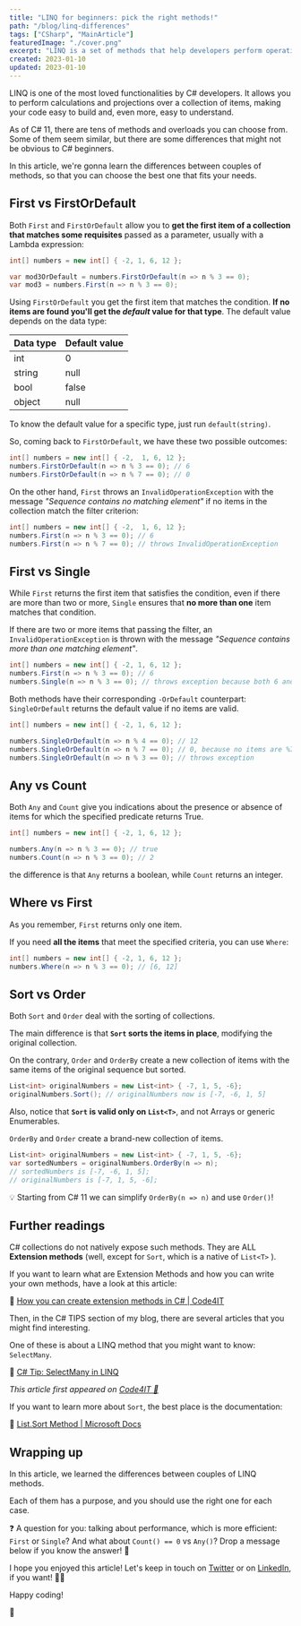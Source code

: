 ```yaml
---
title: "LINQ for beginners: pick the right methods!"
path: "/blog/linq-differences"
tags: ["CSharp", "MainArticle"]
featuredImage: "./cover.png"
excerpt: "LINQ is a set of methods that help developers perform operations on sets of items. There are tons of methods - do you know which is the one for you?"
created: 2023-01-10
updated: 2023-01-10
---
```


LINQ is one of the most loved functionalities by C# developers. It allows you to perform calculations and projections over a collection of items, making your code easy to build and, even more, easy to understand.

As of C# 11, there are tens of methods and overloads you can choose from. Some of them seem similar, but there are some differences that might not be obvious to C# beginners.

In this article, we're gonna learn the differences between couples of methods, so that you can choose the best one that fits your needs.

## First vs FirstOrDefault

Both `First` and `FirstOrDefault` allow you to **get the first item of a collection that matches some requisites** passed as a parameter, usually with a Lambda expression:

```cs
int[] numbers = new int[] { -2, 1, 6, 12 };

var mod3OrDefault = numbers.FirstOrDefault(n => n % 3 == 0);
var mod3 = numbers.First(n => n % 3 == 0);
```

Using `FirstOrDefault` you get the first item that matches the condition. **If no items are found you'll get the _default_ value for that type**. The default value depends on the data type:

| Data type | Default value |
| --------- | ------------- |
| int       | 0             |
| string    | null          |
| bool      | false         |
| object    | null          |

To know the default value for a specific type, just run `default(string)`.

So, coming back to `FirstOrDefault`, we have these two possible outcomes:

```cs
int[] numbers = new int[] { -2,  1, 6, 12 };
numbers.FirstOrDefault(n => n % 3 == 0); // 6
numbers.FirstOrDefault(n => n % 7 == 0); // 0
```

On the other hand, `First` throws an `InvalidOperationException` with the message _"Sequence contains no matching element"_ if no items in the collection match the filter criterion:

```cs
int[] numbers = new int[] { -2,  1, 6, 12 };
numbers.First(n => n % 3 == 0); // 6
numbers.First(n => n % 7 == 0); // throws InvalidOperationException
```

## First vs Single

While `First` returns the first item that satisfies the condition, even if there are more than two or more, `Single` ensures that **no more than one** item matches that condition.

If there are two or more items that passing the filter, an `InvalidOperationException` is thrown with the message _"Sequence contains more than one matching element"_.

```cs
int[] numbers = new int[] { -2, 1, 6, 12 };
numbers.First(n => n % 3 == 0); // 6
numbers.Single(n => n % 3 == 0); // throws exception because both 6 and 12 are accepted values
```

Both methods have their corresponding `-OrDefault` counterpart: `SingleOrDefault` returns the default value if no items are valid.

```cs
int[] numbers = new int[] { -2, 1, 6, 12 };

numbers.SingleOrDefault(n => n % 4 == 0); // 12
numbers.SingleOrDefault(n => n % 7 == 0); // 0, because no items are %7
numbers.SingleOrDefault(n => n % 3 == 0); // throws exception
```

## Any vs Count

Both `Any` and `Count` give you indications about the presence or absence of items for which the specified predicate returns True.

```cs
int[] numbers = new int[] { -2, 1, 6, 12 };

numbers.Any(n => n % 3 == 0); // true
numbers.Count(n => n % 3 == 0); // 2
```

the difference is that `Any` returns a boolean, while `Count` returns an integer.

## Where vs First

As you remember, `First` returns only one item.

If you need **all the items** that meet the specified criteria, you can use `Where`:

```cs
int[] numbers = new int[] { -2, 1, 6, 12 };
numbers.Where(n => n % 3 == 0); // [6, 12]
```

## Sort vs Order

Both `Sort` and `Order` deal with the sorting of collections.

The main difference is that **`Sort` sorts the items in place**, modifying the original collection.

On the contrary, `Order` and `OrderBy` create a new collection of items with the same items of the original sequence but sorted.

```cs
List<int> originalNumbers = new List<int> { -7, 1, 5, -6};
originalNumbers.Sort(); // originalNumbers now is [-7, -6, 1, 5]
```

Also, notice that **`Sort` is valid only on `List<T>`**, and not Arrays or generic Enumerables.

`OrderBy` and `Order` create a brand-new collection of items.

```cs
List<int> originalNumbers = new List<int> { -7, 1, 5, -6};
var sortedNumbers = originalNumbers.OrderBy(n => n);
// sortedNumbers is [-7, -6, 1, 5];
// originalNumbers is [-7, 1, 5, -6];
```

💡 Starting from C# 11 we can simplify `OrderBy(n => n)` and use `Order()`!

## Further readings

C# collections do not natively expose such methods. They are ALL **Extension methods** (well, except for `Sort`, which is a native of `List<T>` ).

If you want to learn what are Extension Methods and how you can write your own methods, have a look at this article:

🔗 [How you can create extension methods in C# | Code4IT](https://www.code4it.dev/blog/csharp-extension-methods)

Then, in the C# TIPS section of my blog, there are several articles that you might find interesting.

One of these is about a LINQ method that you might want to know: `SelectMany`.

🔗 [C# Tip: SelectMany in LINQ](https://www.code4it.dev/csharptips/linq-selectmany)

_This article first appeared on [Code4IT 🐧](https://www.code4it.dev/)_

If you want to learn more about `Sort`, the best place is the documentation:

🔗 [List.Sort Method | Microsoft Docs](https://learn.microsoft.com/en-us/dotnet/api/system.collections.generic.list-1.sort?view=net-7.0)

## Wrapping up

In this article, we learned the differences between couples of LINQ methods.

Each of them has a purpose, and you should use the right one for each case.

❓ A question for you: talking about performance, which is more efficient: `First` or `Single`? And what about `Count() == 0` vs `Any()`? Drop a message below if you know the answer! 📩

I hope you enjoyed this article! Let's keep in touch on [Twitter](https://twitter.com/BelloneDavide) or on [LinkedIn](https://www.linkedin.com/in/BelloneDavide/), if you want! 🤜🤛

Happy coding!

🐧
